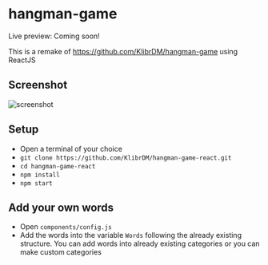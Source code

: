 # hangman-game
Live preview: Coming soon!

This is a remake of https://github.com/KlibrDM/hangman-game using ReactJS

## Screenshot
![screenshot](https://i.imgur.com/tXeip1P.jpg)
## Setup
* Open a terminal of your choice
* `git clone https://github.com/KlibrDM/hangman-game-react.git`
* `cd hangman-game-react`
* `npm install`
* `npm start`
## Add your own words
* Open `components/config.js`
* Add the words into the variable `Words` following the already existing structure. You can add words into already existing categories or you can make custom categories